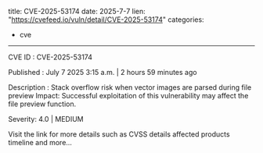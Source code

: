  
title: CVE-2025-53174
date: 2025-7-7
lien: "https://cvefeed.io/vuln/detail/CVE-2025-53174"
categories:
  - cve
---

CVE ID : CVE-2025-53174

Published :  July 7
2025
3:15 a.m. | 2 hours
59 minutes ago

Description : Stack overflow risk when vector images are parsed during file preview
Impact: Successful exploitation of this vulnerability may affect the file preview function.

Severity: 4.0 | MEDIUM

Visit the link for more details
such as CVSS details
affected products
timeline
and more...
